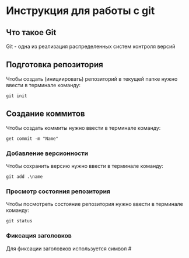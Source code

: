 # **Инструкция для работы с git**


## Что такое Git

Git - одна из реализация распределенных систем контроля версий

## Подготовка репозитория

Чтобы создать (инициировать) репозиторий в текущей папке нужно ввести в терминале команду:

    git init


## Создание коммитов

Чтобы создать коммиты нужно ввести в терминале команду:

    get commit -m "Name"

### Добавление версионности

Чтобы сохранить версию нужно ввести в терминале команду:

    git add .\name

### Просмотр состояния репозитория

Чтобы посмотреть состояние репозитория нужно ввести в терминале команду:

    git status
    
### Фиксация заголовков
Для фиксации заголовков используется символ #